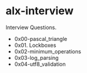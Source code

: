 # alx-interview
Interview Questions.

* 0x00-pascal_triangle
* 0x01. Lockboxes
* 0x02-minimum_operations
* 0x03-log_parsing
* 0x04-utf8_validation

